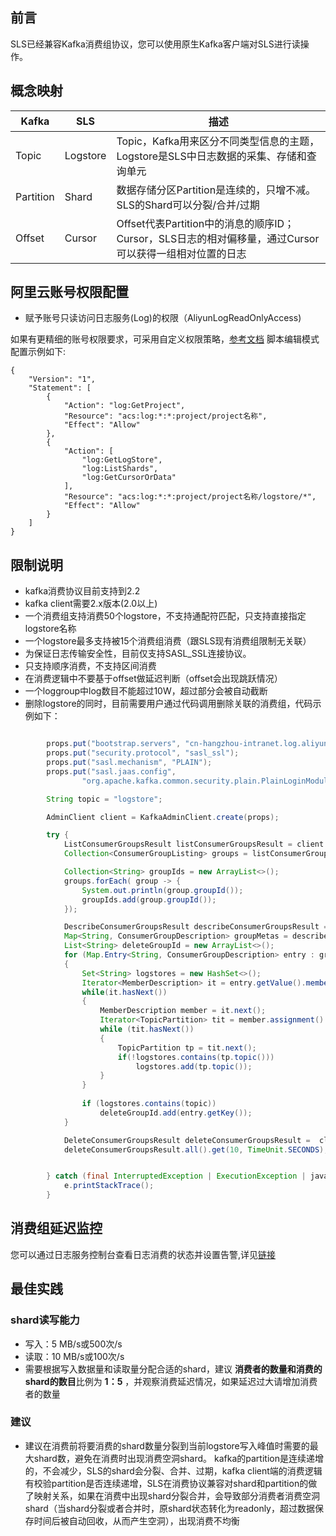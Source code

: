 ## 前言

SLS已经兼容Kafka消费组协议，您可以使用原生Kafka客户端对SLS进行读操作。

## 概念映射

| Kafka     | SLS      | 描述                                                                  |
|-----------|----------|---------------------------------------------------------------------|
| Topic     | Logstore | Topic，Kafka用来区分不同类型信息的主题，Logstore是SLS中日志数据的采集、存储和查询单元               |
| Partition | Shard    | 数据存储分区Partition是连续的，只增不减。SLS的Shard可以分裂/合并/过期                        |
| Offset    | Cursor   | Offset代表Partition中的消息的顺序ID；Cursor，SLS日志的相对偏移量，通过Cursor可以获得一组相对位置的日志 |

## 阿里云账号权限配置

- 赋予账号只读访问日志服务(Log)的权限（AliyunLogReadOnlyAccess)

如果有更精细的账号权限要求，可采用自定义权限策略，[参考文档](https://help.aliyun.com/document_detail/93733.htm)
脚本编辑模式配置示例如下:

```
{
    "Version": "1",
    "Statement": [
        {
            "Action": "log:GetProject",
            "Resource": "acs:log:*:*:project/project名称",
            "Effect": "Allow"
        },
        {
            "Action": [
                "log:GetLogStore",
                "log:ListShards",
                "log:GetCursorOrData"
            ],
            "Resource": "acs:log:*:*:project/project名称/logstore/*",
            "Effect": "Allow"
        }
    ]
}
```

## 限制说明

- kafka消费协议目前支持到2.2
- kafka client需要2.x版本(2.0以上)
- 一个消费组支持消费50个logstore，不支持通配符匹配，只支持直接指定logstore名称
- 一个logstore最多支持被15个消费组消费（跟SLS现有消费组限制无关联）
- 为保证日志传输安全性，目前仅支持SASL_SSL连接协议。
- 只支持顺序消费，不支持区间消费
- 在消费逻辑中不要基于offset做延迟判断（offset会出现跳跃情况）
- 一个loggroup中log数目不能超过10W，超过部分会被自动截断
- 删除logstore的同时，目前需要用户通过代码调用删除关联的消费组，代码示例如下：

```java

        props.put("bootstrap.servers", "cn-hangzhou-intranet.log.aliyuncs.com:10011");
        props.put("security.protocol", "sasl_ssl");
        props.put("sasl.mechanism", "PLAIN");
        props.put("sasl.jaas.config",
                "org.apache.kafka.common.security.plain.PlainLoginModule required username=\"projectName\" password=\"access-key-id#access-key-secret\";");

        String topic = "logstore";

        AdminClient client = KafkaAdminClient.create(props);

        try {
            ListConsumerGroupsResult listConsumerGroupsResult = client.listConsumerGroups();
            Collection<ConsumerGroupListing> groups = listConsumerGroupsResult.all().get(10, TimeUnit.SECONDS);

            Collection<String> groupIds = new ArrayList<>();
            groups.forEach( group -> {
                System.out.println(group.groupId());
                groupIds.add(group.groupId());
            });

            DescribeConsumerGroupsResult describeConsumerGroupsResult = client.describeConsumerGroups(groupIds);
            Map<String, ConsumerGroupDescription> groupMetas = describeConsumerGroupsResult.all().get(10, TimeUnit.SECONDS);
            List<String> deleteGroupId = new ArrayList<>();
            for (Map.Entry<String, ConsumerGroupDescription> entry : groupMetas.entrySet())
            {
                Set<String> logstores = new HashSet<>();
                Iterator<MemberDescription> it = entry.getValue().members().iterator();
                while(it.hasNext())
                {
                    MemberDescription member = it.next();
                    Iterator<TopicPartition> tit = member.assignment().topicPartitions().iterator();
                    while (tit.hasNext())
                    {
                        TopicPartition tp = tit.next();
                        if(!logstores.contains(tp.topic()))
                            logstores.add(tp.topic());
                    }
                }
               
                if (logstores.contains(topic))
                    deleteGroupId.add(entry.getKey());
            }

            DeleteConsumerGroupsResult deleteConsumerGroupsResult =  client.deleteConsumerGroups(deleteGroupId);
            deleteConsumerGroupsResult.all().get(10, TimeUnit.SECONDS);


        } catch (final InterruptedException | ExecutionException | java.util.concurrent.TimeoutException e) {
            e.printStackTrace();
        }
```

## 消费组延迟监控
   您可以通过日志服务控制台查看日志消费的状态并设置告警,详见[链接](https://help.aliyun.com/document_detail/55912.html)

## 最佳实践

### shard读写能力

- 写入：5 MB/s或500次/s
- 读取：10 MB/s或100次/s
- 需要根据写入数据量和读取量分配合适的shard，建议 **消费者的数量和消费的shard的数目**比例为 **1：5**
  ，并观察消费延迟情况，如果延迟过大请增加消费者的数量

### 建议

- 建议在消费前将要消费的shard数量分裂到当前logstore写入峰值时需要的最大shard数，避免在消费时出现消费空洞shard。
  kafka的partition是连续递增的，不会减少，SLS的shard会分裂、合并、过期，kafka
  client端的消费逻辑有校验partition是否连续递增，SLS在消费协议兼容对shard和partition的做了映射关系，如果在消费中出现shard分裂合并，会导致部分消费者消费空洞shard（当shard分裂或者合并时，原shard状态转化为readonly，超过数据保存时间后被自动回收，从而产生空洞），出现消费不均衡
